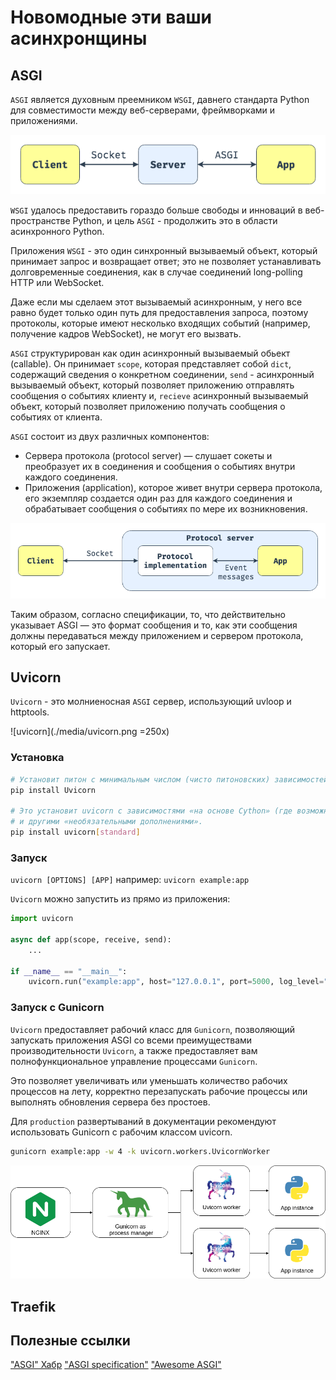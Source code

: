 # Новомодные эти ваши асинхронщины

## ASGI

`ASGI` является духовным преемником `WSGI`, давнего стандарта Python для совместимости между веб-серверами, фреймворками и приложениями.

![asgi1](./media/asgi1.png)

`WSGI` удалось предоставить гораздо больше свободы и инноваций в веб-пространстве Python, и цель `ASGI` - продолжить это в области асинхронного Python.

Приложения `WSGI` - это один синхронный вызываемый объект, который принимает запрос и возвращает ответ; это не позволяет устанавливать долговременные соединения, как в случае соединений long-polling HTTP или WebSocket.

Даже если мы сделаем этот вызываемый асинхронным, у него все равно будет только один путь для предоставления запроса, поэтому протоколы, которые имеют несколько входящих событий (например, получение кадров WebSocket), не могут его вызвать.

`ASGI` структурирован как один асинхронный вызываемый обьект (callable). Он принимает `scope`, которая представляет собой `dict`, содержащий сведения о конкретном соединении, `send` - асинхронный вызываемый объект, который позволяет приложению отправлять сообщения о событиях клиенту и, `recieve` асинхронный вызываемый объект, который позволяет приложению получать сообщения о событиях от клиента.

`ASGI` состоит из двух различных компонентов:

- Сервера протокола (protocol server) — слушает сокеты и преобразует их в соединения и сообщения о событиях внутри каждого соединения.
- Приложения (application), которое живет внутри сервера протокола, его экземпляр создается один раз для каждого соединения и обрабатывает сообщения о событиях по мере их возникновения.

![asgi2](./media/asgi2.png)

Таким образом, согласно спецификации, то, что действительно указывает ASGI — это формат сообщения и то, как эти сообщения должны передаваться между приложением и сервером протокола, который его запускает.

## Uvicorn

`Uvicorn` - это молниеносная `ASGI` сервер, использующий uvloop и httptools.

![uvicorn](./media/uvicorn.png =250x)

### Установка

```bash
# Установит питон с минимальным числом (чисто питоновских) зависимостей.
pip install Uvicorn

# Это установит uvicorn с зависимостями «на основе Cython» (где возможно)
# и другими «необязательными дополнениями».
pip install uvicorn[standard]
```

### Запуск

`uvicorn [OPTIONS] [APP]`
например:
`uvicorn example:app`

`Uvicorn` можно запустить из прямо из приложения:

```python
import uvicorn

async def app(scope, receive, send):
    ...

if __name__ == "__main__":
    uvicorn.run("example:app", host="127.0.0.1", port=5000, log_level="info")
```

### Запуск с Gunicorn

`Uvicorn` предоставляет рабочий класс для `Gunicorn`, позволяющий запускать приложения ASGI со всеми преимуществами производительности `Uvicorn`, а также предоставляет вам полнофункциональное управление процессами `Gunicorn`.

Это позволяет увеличивать или уменьшать количество рабочих процессов на лету, корректно перезапускать рабочие процессы или выполнять обновления сервера без простоев.

Для `production` развертываний в документации рекомендуют использовать Gunicorn с рабочим классом uvicorn.

```bash
gunicorn example:app -w 4 -k uvicorn.workers.UvicornWorker
```

![guvicorn](./media/guvicorn.png)

## Traefik

## Полезные ссылки

["ASGI" Хабр](https://habr.com/ru/post/482936/)
["ASGI specification"](https://asgi.readthedocs.io/en/latest/index.html)
["Awesome ASGI"](https://github.com/florimondmanca/awesome-asgi)

